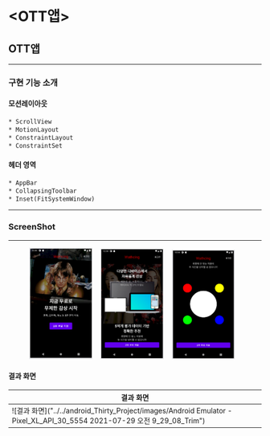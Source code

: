 # <OTT앱>
  
## OTT앱

-----

### 구현 기능 소개
#### 모션레이아웃
    * ScrollView
    * MotionLayout
    * ConstraintLayout
    * ConstraintSet

#### 헤더 영역 
    * AppBar
    * CollapsingToolbar
    * Inset(FitSystemWindow)
  ---
  
### ScreenShot
---

<p align="center">
  <img src="../../android_Thirty_Project/images/OTT_1.PNG" width="25%" alt="1.png">&nbsp;&nbsp;&nbsp;
  <img src="../../android_Thirty_Project/images/OTT_2.PNG" width="25%" alt="1.png">&nbsp;&nbsp;&nbsp;
  <img src="../../android_Thirty_Project/images/OTT_3.PNG" width="25%" alt="1.png">&nbsp;&nbsp;&nbsp;
</p>

#### 결과 화면

| 결과 화면 |
| -------------------------------------- |
| ![결과 화면]("../../android_Thirty_Project/images/Android Emulator - Pixel_XL_API_30_5554 2021-07-29 오전 9_29_08_Trim") |

